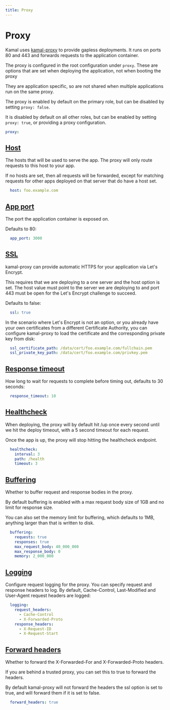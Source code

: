 ```yaml
---
title: Proxy
---
```


# Proxy

Kamal uses [kamal-proxy](https://github.com/basecamp/kamal-proxy) to provide gapless deployments. It runs on ports 80 and 443 and forwards requests to the application container.

The proxy is configured in the root configuration under `proxy`. These are options that are set when deploying the application, not when booting the proxy

They are application specific, so are not shared when multiple applications run on the same proxy.

The proxy is enabled by default on the primary role, but can be disabled by setting `proxy: false`.

It is disabled by default on all other roles, but can be enabled by setting `proxy: true`, or providing a proxy configuration.

```yaml
proxy:
```

## [Host](#host)

The hosts that will be used to serve the app. The proxy will only route requests to this host to your app.

If no hosts are set, then all requests will be forwarded, except for matching requests for other apps deployed on that server that do have a host set.

```yaml
  host: foo.example.com
```

## [App port](#app-port)

The port the application container is exposed on.

Defaults to 80:

```yaml
  app_port: 3000
```

## [SSL](#ssl)

kamal-proxy can provide automatic HTTPS for your application via Let's Encrypt.

This requires that we are deploying to a one server and the host option is set. The host value must point to the server we are deploying to and port 443 must be open for the Let's Encrypt challenge to succeed.

Defaults to false:

```yaml
  ssl: true
```

In the scenario where Let's Encrypt is not an option, or you already have your own certificates from a different Certificate Authority, you can configure kamal-proxy to load the certificate and the corresponding private key from disk:

```yaml
  ssl_certificate_path: /data/cert/foo.example.com/fullchain.pem
  ssl_private_key_path: /data/cert/foo.example.com/privkey.pem
```

## [Response timeout](#response-timeout)

How long to wait for requests to complete before timing out, defaults to 30 seconds:

```yaml
  response_timeout: 10
```

## [Healthcheck](#healthcheck)

When deploying, the proxy will by default hit /up once every second until we hit the deploy timeout, with a 5 second timeout for each request.

Once the app is up, the proxy will stop hitting the healthcheck endpoint.

```yaml
  healthcheck:
    interval: 3
    path: /health
    timeout: 3
```

## [Buffering](#buffering)

Whether to buffer request and response bodies in the proxy.

By default buffering is enabled with a max request body size of 1GB and no limit for response size.

You can also set the memory limit for buffering, which defaults to 1MB, anything larger than that is written to disk.

```yaml
  buffering:
    requests: true
    responses: true
    max_request_body: 40_000_000
    max_response_body: 0
    memory: 2_000_000
```

## [Logging](#logging)

Configure request logging for the proxy. You can specify request and response headers to log. By default, Cache-Control, Last-Modified and User-Agent request headers are logged:

```yaml
  logging:
    request_headers:
      - Cache-Control
      - X-Forwarded-Proto
    response_headers:
      - X-Request-ID
      - X-Request-Start
```

## [Forward headers](#forward-headers)

Whether to forward the X-Forwarded-For and X-Forwarded-Proto headers.

If you are behind a trusted proxy, you can set this to true to forward the headers.

By default kamal-proxy will not forward the headers the ssl option is set to true, and will forward them if it is set to false.

```yaml
  forward_headers: true
```
